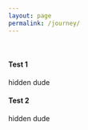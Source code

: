 ```yaml
---
layout: page
permalink: /journey/
---
```


<div class="eats"><div class="post-content"><p class="padded-text">&nbsp;</p><h4 class="journey cursor">Test 1</h4><p class="hidden-text">hidden dude</p><h4 class="journey cursor">Test 2</h4><p class="hidden-text">hidden dude</p><p>&nbsp;</p></div></div>